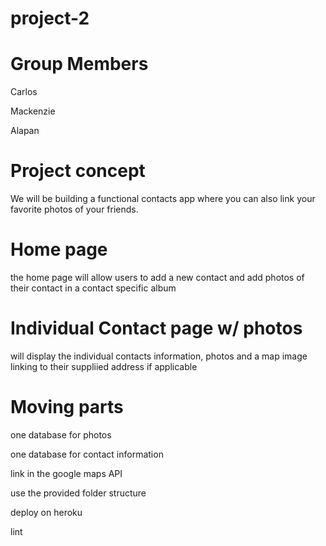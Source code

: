 # project-2

# Group Members
Carlos

Mackenzie

Alapan

# Project concept
We will be building a functional contacts app where you can also link your favorite photos of your friends. 

# Home page
the home page will allow users to add a new contact and add photos of their contact in a contact specific album

# Individual Contact page w/ photos
will display the individual contacts information, photos and a map image linking to their suppliied address if applicable

# Moving parts
one database for photos

one database for contact information

link in the google maps API

use the provided folder structure

deploy on heroku

lint 
